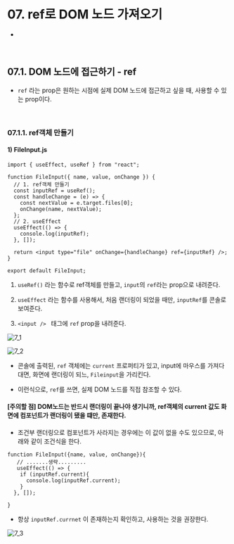 # 07. ref로 DOM 노드 가져오기

- 

<br/>

## 07.1. DOM 노드에 접근하기 - ref

- `ref` 라는 prop은 원하는 시점에 실제 DOM 노드에 접근하고 싶을 때, 사용할 수 있는 prop이다.

<br/>

### 07.1.1. ref객체 만들기

#### 1) FileInput.js

```react
import { useEffect, useRef } from "react";

function FileInput({ name, value, onChange }) {
  // 1. ref객체 만들기
  const inputRef = useRef();
  const handleChange = (e) => {
    const nextValue = e.target.files[0];
    onChange(name, nextValue);
  };
  // 2. useEffect
  useEffect(() => {
    console.log(inputRef);
  }, []);

  return <input type="file" onChange={handleChange} ref={inputRef} />;
}

export default FileInput;
```

1. `useRef()` 라는 함수로 ref객체를 만들고, `input`의 `ref`라는 prop으로 내려준다. 

2. `useEffect` 라는 함수를 사용해서, 처음 랜더링이 되었을 때만, `inputRef`를 콘솔로 보여준다. 
3. `<input /> ` 태그에 `ref` prop을 내려준다.

![7_1](https://github.com/ohtaekwon/TIL/blob/master/React/React-Data/3_%EC%9E%85%EB%A0%A5_%ED%8F%BC_%EB%8B%A4%EB%A3%A8%EA%B8%B0/img/7_1.png?raw=true)

![7_2](https://github.com/ohtaekwon/TIL/blob/master/React/React-Data/3_%EC%9E%85%EB%A0%A5_%ED%8F%BC_%EB%8B%A4%EB%A3%A8%EA%B8%B0/img/7_2.png?raw=true)

- 콘솔에 출력된, `ref` 객체에는 `current` 프로퍼티가 있고, input에 마우스를 가져다대면, 화면에 랜더링이 되느,  `Fileinput`을 가리킨다.

- 이런식으로, `ref`를 쓰면, 실제 DOM 노드를 직접 참조할 수 있다. 

#### [주의할 점] DOM노드는 반드시 랜더링이 끝나야 생기니까, ref객체의 current 값도 화면에 컴포넌트가 랜더링이 됐을 떄만, 존재한다.

- 조건부 랜더링으로 컴포넌트가 사라지는 경우에는 이 값이 없을 수도 있으므로, 아래와 같이 조건식을 한다.

```react
function FileInput({name, value, onChange}){
   // .......생략.........
   useEffect(() => {
    if (inputRef.current){
      console.log(inputRef.current);
    }
  }, []);

}
```

- 항상 `inputRef.currnet` 이 존재하는지 확인하고, 사용하는 것을 권장한다.

![7_3](https://github.com/ohtaekwon/TIL/blob/master/React/React-Data/3_%EC%9E%85%EB%A0%A5_%ED%8F%BC_%EB%8B%A4%EB%A3%A8%EA%B8%B0/img/7_3.png?raw=true)